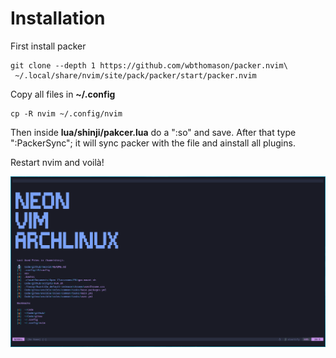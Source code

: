 # Installation

First install packer

```
git clone --depth 1 https://github.com/wbthomason/packer.nvim\
 ~/.local/share/nvim/site/pack/packer/start/packer.nvim
```

Copy all files in **~/.config**

```
cp -R nvim ~/.config/nvim
```

Then inside **lua/shinji/pakcer.lua** do a ":so" and save.
After that type ":PackerSync"; it will sync packer with the file and ainstall all plugins.

Restart nvim and voilà!

![Neovim](.img/screenshot.png)

